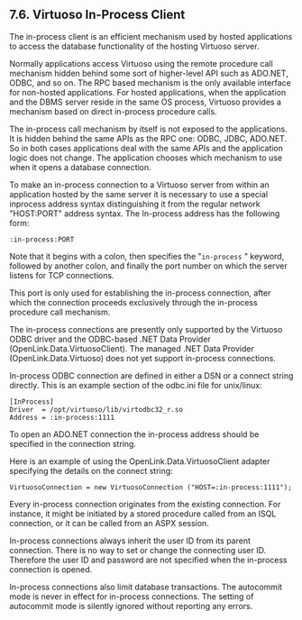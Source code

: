 <div>

<div>

<div>

<div>

## 7.6. Virtuoso In-Process Client

</div>

</div>

</div>

The in-process client is an efficient mechanism used by hosted
applications to access the database functionality of the hosting
Virtuoso server.

Normally applications access Virtuoso using the remote procedure call
mechanism hidden behind some sort of higher-level API such as ADO.NET,
ODBC, and so on. The RPC based mechanism is the only available interface
for non-hosted applications. For hosted applications, when the
application and the DBMS server reside in the same OS process, Virtuoso
provides a mechanism based on direct in-process procedure calls.

The in-process call mechanism by itself is not exposed to the
applications. It is hidden behind the same APIs as the RPC one: ODBC,
JDBC, ADO.NET. So in both cases applications deal with the same APIs and
the application logic does not change. The application chooses which
mechanism to use when it opens a database connection.

To make an in-process connection to a Virtuoso server from within an
application hosted by the same server it is necessary to use a special
inprocess address syntax distinguishing it from the regular network
"HOST:PORT" address syntax. The In-process address has the following
form:

``` programlisting
:in-process:PORT
```

Note that it begins with a colon, then specifies the "`in-process` "
keyword, followed by another colon, and finally the port number on which
the server listens for TCP connections.

This port is only used for establishing the in-process connection, after
which the connection proceeds exclusively through the in-process
procedure call mechanism.

The in-process connections are presently only supported by the Virtuoso
ODBC driver and the ODBC-based .NET Data Provider
(OpenLink.Data.VirtuosoClient). The managed .NET Data Provider
(OpenLink.Data.Virtuoso) does not yet support in-process connections.

In-process ODBC connection are defined in either a DSN or a connect
string directly. This is an example section of the odbc.ini file for
unix/linux:

``` programlisting
[InProcess]
Driver  = /opt/virtuoso/lib/virtodbc32_r.so
Address = :in-process:1111
```

To open an ADO.NET connection the in-process address should be specified
in the connection string.

Here is an example of using the OpenLink.Data.VirtuosoClient adapter
specifying the details on the connect string:

``` programlisting
VirtuosoConnection = new VirtuosoConnection ("HOST=:in-process:1111");
```

Every in-process connection originates from the existing connection. For
instance, it might be initiated by a stored procedure called from an
ISQL connection, or it can be called from an ASPX session.

In-process connections always inherit the user ID from its parent
connection. There is no way to set or change the connecting user ID.
Therefore the user ID and password are not specified when the in-process
connection is opened.

In-process connections also limit database transactions. The autocommit
mode is never in effect for in-process connections. The setting of
autocommit mode is silently ignored without reporting any errors.

</div>

